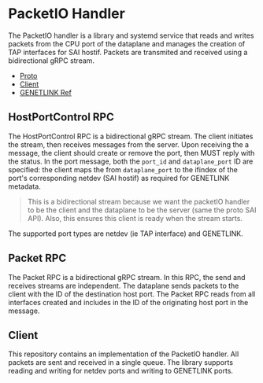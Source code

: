 # PacketIO Handler

The PacketIO handler is a library and systemd service that reads and writes packets from the CPU port of the dataplane and manages the creation of TAP interfaces for SAI hostif.
Packets are transmited and received using a bidirectional gRPC stream.

* [Proto](../proto/packetio/packetio.proto)
* [Client](../standalone/pkthandler/main.go)
* [GENETLINK Ref](https://github.com/sonic-net/sonic-genl-packet)

## HostPortControl RPC

The HostPortControl RPC is a bidirectional gRPC stream. The client initiates the stream, then receives messages from the server. Upon receiving the a message, the client should create or remove the port, then MUST reply with the status.
In the port message, both the `port_id` and `dataplane_port` ID are specified: the client maps the from `dataplane_port` to the ifindex of the port's corresponding netdev (SAI hostif) as required for GENETLINK metadata.

> This is a bidirectional stream because we want the packetIO handler to be the client and the dataplane to be the server (same the proto SAI API). Also, this ensures this client is ready when the stream starts.

The supported port types are netdev (ie TAP interface) and GENETLINK.

## Packet RPC

The Packet RPC is a bidirectional gRPC stream. In this RPC, the send and receives streams are independent. The dataplane sends packets to the client with the ID of the destination host port. The Packet RPC reads from all interfaces created and includes in the ID of the originating host port in the message.

## Client

This repository contains an implementation of the PacketIO handler. All packets are sent and received in a single queue. The library supports reading and writing for netdev ports and writing to GENETLINK ports.
